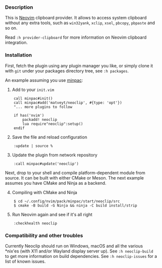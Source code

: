 ### Description

This is [Neovim](https://neovim.io) clipboard provider. It allows to access system
clipboard without any extra tools, such as `win32yank`, `xclip`, `xsel`, `pbcopy`,
`pbpaste` and so on.

Read `:h provider-clipboard` for more information on Neovim clipboard integration.

### Installation

First, fetch the plugin using any plugin manager you like, or simply clone it with `git`
under your packages directory tree, see `:h packages`.

An example assuming you use [minpac](https://github.com/k-takata/minpac):

1. Add to your `init.vim`
```
    call minpac#init()
    call minpac#add('matveyt/neoclip', #{type: 'opt'})
    "... more plugins to follow

    if has('nvim')
        packadd! neoclip
        lua require"neoclip":setup()
    endif
```

2. Save the file and reload configuration
```
    :update | source %
```

3.  Update the plugin from network repository
```
    :call minpac#update('neoclip')
```

Next, drop to your shell and compile platform-dependent module from source. It can be
built with either CMake or Meson. The next example assumes you have CMake and Ninja as a
backend.

4. Compiling with CMake and Ninja
```
    $ cd ~/.config/nvim/pack/minpac/start/neoclip/src
    $ cmake -B build -G Ninja && ninja -C build install/strip
```

5. Run Neovim again and see if it's all right
```
    :checkhealth neoclip
```

### Compatibility and other troubles

Currently Neoclip should run on Windows, macOS and all the various \*nix'es (with X11
and/or Wayland display server up). See `:h neoclip-build` to get more information on
build dependencies. See `:h neoclip-issues` for a list of known issues.
